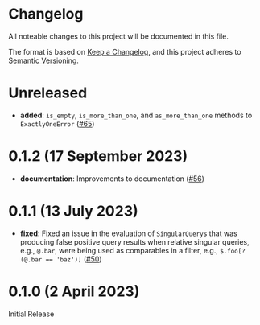 # Changelog

All noteable changes to this project will be documented in this file.

The format is based on [Keep a Changelog](https://keepachangelog.com/en/1.0.0/),
and this project adheres to [Semantic Versioning](https://semver.org/spec/v2.0.0.html).

# Unreleased

- **added**: `is_empty`, `is_more_than_one`, and `as_more_than_one` methods to `ExactlyOneError` ([#65])

[#65]: https://github.com/hiltontj/serde_json_path/pull/65

# 0.1.2 (17 September 2023)

- **documentation**: Improvements to documentation ([#56])

[#56]: https://github.com/hiltontj/serde_json_path/pull/56

# 0.1.1 (13 July 2023)

* **fixed**: Fixed an issue in the evaluation of `SingularQuery`s that was producing false positive query results when relative singular queries, e.g., `@.bar`, were being used as comparables in a filter, e.g., `$.foo[?(@.bar == 'baz')]` ([#50])

[#50]: https://github.com/hiltontj/serde_json_path/pull/50

# 0.1.0 (2 April 2023)

Initial Release

